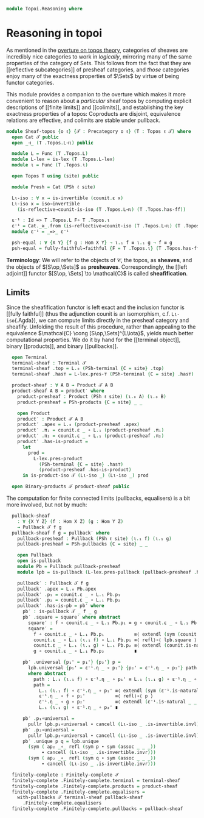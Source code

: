 <!--
```agda
open import Cat.CartesianClosed.Instances.PSh
open import Cat.Functor.Adjoint.Reflective
open import Cat.Diagram.Everything
open import Cat.Functor.Properties
open import Cat.Instances.Functor
open import Cat.Functor.Adjoint
open import Cat.Prelude

open import Topoi.Base

import Cat.Functor.Reasoning as Func
import Cat.Reasoning as Cat
```
-->

```agda
module Topoi.Reasoning where
```

# Reasoning in topoi

As mentioned in the [overture on topos theory], categories of sheaves
are incredibly nice categories to work in _logically_, mirroring many of
the same properties of the category of Sets. This follows from the fact
that they are [[reflective subcategories]] of presheaf categories, and
_those_ categories enjoy many of the exactness properties of $\Sets$ by
virtue of being functor categories.

[overture on topos theory]: Topoi.Base.html

This module provides a companion to the overture which makes it more
convenient to reason about a _particular_ sheaf topos by computing
explicit descriptions of [[finite limits]] and [[colimits]], and
establishing the key exactness properties of a topos: Coproducts are
disjoint, equivalence relations are effective, and colimits are stable
under pullback.

```agda
module Sheaf-topos {o ℓ} {𝒯 : Precategory o ℓ} (T : Topos ℓ 𝒯) where
  open Cat 𝒯 public
  open _⊣_ (T .Topos.L⊣ι) public

  module L = Func (T .Topos.L)
  module L-lex = is-lex (T .Topos.L-lex)
  module ι = Func (T .Topos.ι)

  open Topos T using (site) public

  module Presh = Cat (PSh ℓ site)

  Lι-iso : ∀ x → is-invertible (counit.ε x)
  Lι-iso x = iso→invertible
    (is-reflective→counit-is-iso (T .Topos.L⊣ι) (T .Topos.has-ff))

  ε⁻¹ : Id => T .Topos.L F∘ T .Topos.ι
  ε⁻¹ = Cat._≅_.from (is-reflective→counit-iso (T .Topos.L⊣ι) (T .Topos.has-ff))
  module ε⁻¹ = _=>_ ε⁻¹

  psh-equal : ∀ {X Y} {f g : Hom X Y} → ι.₁ f ≡ ι.₁ g → f ≡ g
  psh-equal = fully-faithful→faithful {F = T .Topos.ι} (T .Topos.has-ff)
```

**Terminology**: We will refer to the objects of $\mathcal{C}$, the
topos, as **sheaves**, and the objects of $[S\op,\Sets]$ as
**presheaves**. Correspondingly, the [[left adjoint]] functor $[S\op, \Sets]
\to \mathcal{C}$ is called **sheafification**.

## Limits

Since the sheafification functor is left exact and the inclusion functor
is [[fully faithful]] (thus the adjunction counit is an isomorphism, c.f.
`Lι-iso`{.Agda}), we can compute limits directly in the presheaf
category and sheafify. Unfolding the result of this procedure, rather
than appealing to the equivalence $\mathcal{C} \cong
[S\op,\Sets]^{L\iota}$, yields much better computational properties. We
do it by hand for the [[terminal object]], binary [[products]], and binary
[[pullbacks]].

```agda
  open Terminal
  terminal-sheaf : Terminal 𝒯
  terminal-sheaf .top = L.₀ (PSh-terminal {C = site} .top)
  terminal-sheaf .has⊤ = L-lex.pres-⊤ (PSh-terminal {C = site} .has⊤)

  product-sheaf : ∀ A B → Product 𝒯 A B
  product-sheaf A B = product′ where
    product-presheaf : Product (PSh ℓ site) (ι.₀ A) (ι.₀ B)
    product-presheaf = PSh-products {C = site} _ _

    open Product
    product′ : Product 𝒯 A B
    product′ .apex = L.₀ (product-presheaf .apex)
    product′ .π₁ = counit.ε _ ∘ L.₁ (product-presheaf .π₁)
    product′ .π₂ = counit.ε _ ∘ L.₁ (product-presheaf .π₂)
    product′ .has-is-product =
      let
        prod =
          L-lex.pres-product
            (PSh-terminal {C = site} .has⊤)
            (product-presheaf .has-is-product)
      in is-product-iso 𝒯 (Lι-iso _) (Lι-iso _) prod

  open Binary-products 𝒯 product-sheaf public
```

The computation for finite connected limits (pullbacks, equalisers) is a
bit more involved, but not by much:

```agda
  pullback-sheaf
    : ∀ {X Y Z} (f : Hom X Z) (g : Hom Y Z)
    → Pullback 𝒯 f g
  pullback-sheaf f g = pullback′ where
    pullback-presheaf : Pullback (PSh ℓ site) (ι.₁ f) (ι.₁ g)
    pullback-presheaf = PSh-pullbacks {C = site} _ _

    open Pullback
    open is-pullback
    module Pb = Pullback pullback-presheaf
    module lpb = is-pullback (L-lex.pres-pullback (pullback-presheaf .has-is-pb))

    pullback′ : Pullback 𝒯 f g
    pullback′ .apex = L.₀ Pb.apex
    pullback′ .p₁ = counit.ε _ ∘ L.₁ Pb.p₁
    pullback′ .p₂ = counit.ε _ ∘ L.₁ Pb.p₂
    pullback′ .has-is-pb = pb′ where
      pb′ : is-pullback 𝒯 _ f _ g
      pb′ .square = square′ where abstract
        square′ : f ∘ counit.ε _ ∘ L.₁ Pb.p₁ ≡ g ∘ counit.ε _ ∘ L.₁ Pb.p₂
        square′ =
          f ∘ counit.ε _ ∘ L.₁ Pb.p₁           ≡⟨ extendl (sym (counit.is-natural _ _ _)) ⟩
          counit.ε _ ∘ L.₁ (ι.₁ f) ∘ L.₁ Pb.p₁ ≡⟨ refl⟩∘⟨ lpb.square ⟩
          counit.ε _ ∘ L.₁ (ι.₁ g) ∘ L.₁ Pb.p₂ ≡⟨ extendl (counit.is-natural _ _ _) ⟩
          g ∘ counit.ε _ ∘ L.₁ Pb.p₂           ∎

      pb′ .universal {p₁' = p₁'} {p₂'} p =
        lpb.universal {p₁' = ε⁻¹.η _ ∘ p₁'} {p₂' = ε⁻¹.η _ ∘ p₂'} path
        where abstract
          path : L.₁ (ι.₁ f) ∘ ε⁻¹.η _ ∘ p₁' ≡ L.₁ (ι.₁ g) ∘ ε⁻¹.η _ ∘ p₂'
          path =
            L.₁ (ι.₁ f) ∘ ε⁻¹.η _ ∘ p₁' ≡⟨ extendl (sym (ε⁻¹.is-natural _ _ _)) ⟩
            ε⁻¹.η _ ∘ f ∘ p₁'           ≡⟨ refl⟩∘⟨ p ⟩
            ε⁻¹.η _ ∘ g ∘ p₂'           ≡⟨ extendl (ε⁻¹.is-natural _ _ _) ⟩
            L.₁ (ι.₁ g) ∘ ε⁻¹.η _ ∘ p₂' ∎

      pb′ .p₁∘universal =
        pullr lpb.p₁∘universal ∙ cancell (Lι-iso _ .is-invertible.invl)
      pb′ .p₂∘universal =
        pullr lpb.p₂∘universal ∙ cancell (Lι-iso _ .is-invertible.invl)
      pb′ .unique p q = lpb.unique
        (sym ( ap₂ _∘_ refl (sym p ∙ sym (assoc _ _ _))
             ∙ cancell (Lι-iso _ .is-invertible.invr)))
        (sym ( ap₂ _∘_ refl (sym q ∙ sym (assoc _ _ _))
             ∙ cancell (Lι-iso _ .is-invertible.invr)))

  finitely-complete : Finitely-complete 𝒯
  finitely-complete .Finitely-complete.terminal = terminal-sheaf
  finitely-complete .Finitely-complete.products = product-sheaf
  finitely-complete .Finitely-complete.equalisers =
    with-pullbacks 𝒯 terminal-sheaf pullback-sheaf
      .Finitely-complete.equalisers
  finitely-complete .Finitely-complete.pullbacks = pullback-sheaf
```
